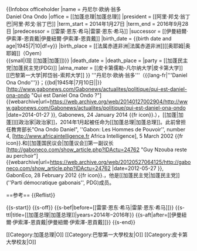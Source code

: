 {{Infobox officeholder
|name        = 丹尼尔·欧纳·翁多<br>Daniel Ona Ondo
|office      = [[加蓬总理|加蓬总理]]
|president   = [[阿里·邦戈·翁丁巴|阿里·邦戈·翁丁巴]]
|term_start  = 2014年1月27日
|term_end    = 2016年9月28日
|predecessor = [[雷蒙·恩东·希马|雷蒙·恩东·希马]]
|successor   = [[伊曼紐爾·伊索澤-恩貢戴|伊曼紐爾·伊索澤-恩貢戴]]
|birth_date  = {{birth date and age|1945|7|10|df=y}}
|birth_place = [[法属赤道非洲|法属赤道非洲]][[奥耶姆|奥耶姆]]（Oyem）<br>{{small|(现 [[加蓬|加蓬]])}}
|death_date  = 
|death_place = 
|party       = [[加蓬民主党|加蓬民主党(PDG)]]
|alma_mater  = [[皮卡第儒勒-凡尔纳大学|皮卡第大学]]<br>[[巴黎第一大学|邦岱翁-索邦大学]]
}}
'''丹尼尔·欧纳·翁多'''（{{lang-fr|'''Daniel Ona Ondo'''}}；{{bd|1945年|7月10日||}}<ref>[http://www.gabonews.com/Gabonews/actualites/politique/qui-est-daniel-ona-ondo "Qui est Daniel Ona Ondo ?"] {{webarchive|url=https://web.archive.org/web/20140127002904/http://www.gabonews.com/Gabonews/actualites/politique/qui-est-daniel-ona-ondo |date=2014-01-27 }}, Gabonews, 24 January 2014 {{fr icon}}.</ref>），[[加蓬|加蓬]][[政治家|政治家]]，2014年1月起被任命为[[加蓬总理|加蓬总理]]。此前曾担任教育部长<ref name=Who>"Ona Ondo Daniel", ''Gabon: Les Hommes de Pouvoir'', number 4, [http://www.africaintelligence.fr Africa Intelligence], 5 March 2002 {{fr icon}}.</ref>和[[加蓬国民议会|加蓬议会]]第一副议长<ref>[http://gaboneco.com/show_article.php?IDActu=24762 "Guy Nzouba reste au perchoir"] {{webarchive|url=https://web.archive.org/web/20120527064125/http://gaboneco.com/show_article.php?IDActu=24762 |date=2012-05-27 }}, GabonEco, 28 February 2012 {{fr icon}}.</ref>，他是[[加蓬民主党|加蓬民主党]](''Parti démocratique gabonais'', PDG)成员。

==参考==
{{Reflist}}

{{s-start}}
{{s-off}}
{{s-bef|before=[[雷蒙·恩东·希马|雷蒙·恩东·希马]]}}
{{s-ttl|title=[[加蓬总理|加蓬总理]]|years=2014年–2016年}}
{{s-aft|after=[[伊曼紐爾·伊索澤-恩貢戴|伊曼紐爾·伊索澤-恩貢戴]]}}
{{s-end}}

[[Category:加蓬总理|O]]
[[Category:巴黎第一大學校友|O]]
[[Category:皮卡第大學校友|O]]